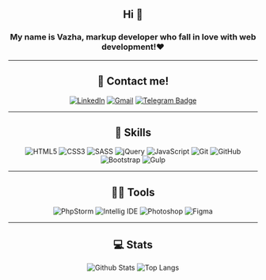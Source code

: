 <div align="center">

## Hi 👋
  ### My name is Vazha, markup developer who fall in love with web development!❤️
  
  ***
  
  </div>
  
<div align="center">
  
## 📱 Contact me!
[![LinkedIn](https://img.shields.io/badge/linkedin-%230077B5.svg?style=for-the-badge&logo=linkedin&logoColor=white)](https://www.linkedin.com/in/gudenaf)
[![Gmail](https://img.shields.io/badge/Gmail-D14836?style=for-the-badge&logo=gmail&logoColor=white&link=mailto:gudenaffalkon@gmail.com)](mailto:gudenaffalkon@gmail.com)
[![Telegram Badge](https://img.shields.io/badge/Telegram-2CA5E0?style=for-the-badge&logo=telegram&logoColor=white)](https://t.me/v_gurtskoy)
  
</div>

***

<div align="center">
  
## 🚀 Skills

![HTML5](https://img.shields.io/badge/html5-%23E34F26.svg?style=for-the-badge&logo=html5&logoColor=white)
![CSS3](https://img.shields.io/badge/css3-%231572B6.svg?style=for-the-badge&logo=css3&logoColor=white)
![SASS](https://img.shields.io/badge/SASS-hotpink.svg?style=for-the-badge&logo=SASS&logoColor=white)
![jQuery](https://img.shields.io/badge/jquery-%230769AD.svg?style=for-the-badge&logo=jquery&logoColor=white)
![JavaScript](https://img.shields.io/badge/javascript-%23323330.svg?style=for-the-badge&logo=javascript&logoColor=%23F7DF1E)
![Git](https://img.shields.io/badge/git-%23F05033.svg?style=for-the-badge&logo=git&logoColor=white)
![GitHub](https://img.shields.io/badge/github-%23121011.svg?style=for-the-badge&logo=github&logoColor=white)
![Bootstrap](https://img.shields.io/badge/bootstrap-%23563D7C.svg?style=for-the-badge&logo=bootstrap&logoColor=white)
![Gulp](https://img.shields.io/badge/GULP-%23CF4647.svg?style=for-the-badge&logo=gulp&logoColor=white)
  
</div>

***

<div align="center">
  
## 👩‍💻  Tools
![PhpStorm](http://img.shields.io/badge/-PHPStorm-181717?style=for-the-badge&logo=phpstorm&logoColor=white)
![Intellig IDE](https://img.shields.io/badge/IntelliJ_IDEA-000000.svg?style=for-the-badge&logo=intellij-idea&logoColor=white)
![Photoshop](https://img.shields.io/badge/Adobe%20Photoshop-31A8FF?style=for-the-badge&logo=Adobe%20Photoshop&logoColor=black)
![Figma](https://img.shields.io/badge/Figma-F24E1E?style=for-the-badge&logo=figma&logoColor=white)

  </div>
  
  ***
  
  <div align="center">
  
## 💻 Stats

![Github Stats](https://github-readme-stats.vercel.app/api?username=Gudenaf&count_private=true&show_icons=true&include_all_commits=true&theme=dracula&layout=compact)
![Top Langs](https://github-readme-stats.vercel.app/api/top-langs/?username=Gudenaf&hide=TeX&layout=compact&theme=dracula)

  </div>
  
<!-- ![Visitor Badge](https://visitor-badge.laobi.icu/badge?page_id=Gudenaf.Gudenaf) -->
